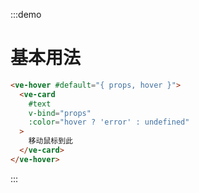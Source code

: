 :::demo

# 基本用法

```html
<ve-hover #default="{ props, hover }">
  <ve-card
    #text 
    v-bind="props"
    :color="hover ? 'error' : undefined"
  >
    移动鼠标到此
  </ve-card>
</ve-hover>
```

:::